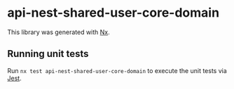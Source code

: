 # api-nest-shared-user-core-domain

This library was generated with [Nx](https://nx.dev).

## Running unit tests

Run `nx test api-nest-shared-user-core-domain` to execute the unit tests via [Jest](https://jestjs.io).
